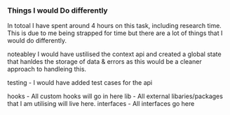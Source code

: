 ### Things I would Do differently 

In totoal I have spent around 4 hours on this task, including research time. This is due to me being strapped for time but there are a lot of things that I would do differently. 

noteabley I would have ustilised the context api and created a global state that hanldes the storage of data & errors as
this would be a cleaner approach to handleing this. 

testing - I would have added test cases for the api

hooks - All custom hooks will go in here
lib - All external libaries/packages that I am utilising will live here.
interfaces - All interfaces go here
